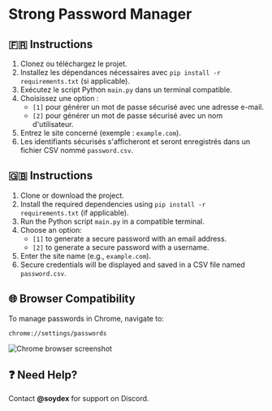 # Strong Password Manager

## 🇫🇷 Instructions
1. Clonez ou téléchargez le projet.
2. Installez les dépendances nécessaires avec `pip install -r requirements.txt` (si applicable).
3. Exécutez le script Python `main.py` dans un terminal compatible.
4. Choisissez une option :
   - `[1]` pour générer un mot de passe sécurisé avec une adresse e-mail.
   - `[2]` pour générer un mot de passe sécurisé avec un nom d'utilisateur.
5. Entrez le site concerné (exemple : `example.com`).
6. Les identifiants sécurisés s'afficheront et seront enregistrés dans un fichier CSV nommé `password.csv`.

## 🇬🇧 Instructions
1. Clone or download the project.
2. Install the required dependencies using `pip install -r requirements.txt` (if applicable).
3. Run the Python script `main.py` in a compatible terminal.
4. Choose an option:
   - `[1]` to generate a secure password with an email address.
   - `[2]` to generate a secure password with a username.
5. Enter the site name (e.g., `example.com`).
6. Secure credentials will be displayed and saved in a CSV file named `password.csv`.

## 🌐 Browser Compatibility
To manage passwords in Chrome, navigate to:
```
chrome://settings/passwords
```

![Chrome browser screenshot](https://postimg.cc/phyPDH9m)

## ❓ Need Help?
Contact **@soydex** for support on Discord.
